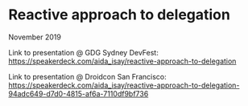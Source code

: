 # Reactive approach to delegation
November 2019

Link to presentation @ GDG Sydney DevFest: https://speakerdeck.com/aida_isay/reactive-approach-to-delegation

Link to presentation @ Droidcon San Francisco: https://speakerdeck.com/aida_isay/reactive-approach-to-delegation-94adc649-d7d0-4815-af6a-7110df9bf736

